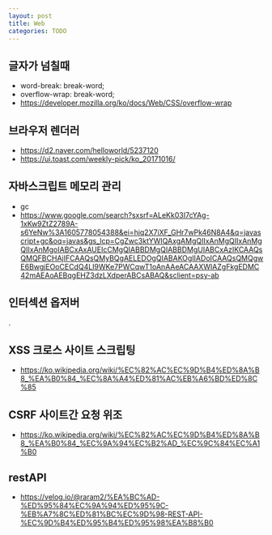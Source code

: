 ```yaml
---
layout: post
title: Web
categories: TODO
---
```


## 글자가 넘칠때

- word-break: break-word;
- overflow-wrap: break-word;
- https://developer.mozilla.org/ko/docs/Web/CSS/overflow-wrap

## 브라우저 렌더러
- https://d2.naver.com/helloworld/5237120
- https://ui.toast.com/weekly-pick/ko_20171016/

## 자바스크립트 메모리 관리
- gc
- https://www.google.com/search?sxsrf=ALeKk03I7cYAg-1xKw9ZtZ2789A-s6YeNw%3A1605778054388&ei=hjq2X7iXF_GHr7wPk46N8A4&q=javascript+gc&oq=javas&gs_lcp=CgZwc3ktYWIQAxgAMgQIIxAnMgQIIxAnMgQIIxAnMgoIABCxAxAUEIcCMgQIABBDMgQIABBDMgUIABCxAzIKCAAQsQMQFBCHAjIFCAAQsQMyBQgAELEDOgQIABAKOgIIADoICAAQsQMQgwE6BwgjEOoCECdQ4LI9WKe7PWCqwT1oAnAAeACAAXWIAZgFkgEDMC42mAEAoAEBqgEHZ3dzLXdperABCsABAQ&sclient=psy-ab

## 인터섹션 옵저버
.

## XSS 크로스 사이트 스크립팅

- https://ko.wikipedia.org/wiki/%EC%82%AC%EC%9D%B4%ED%8A%B8_%EA%B0%84_%EC%8A%A4%ED%81%AC%EB%A6%BD%ED%8C%85


## CSRF 사이트간 요청 위조
- https://ko.wikipedia.org/wiki/%EC%82%AC%EC%9D%B4%ED%8A%B8_%EA%B0%84_%EC%9A%94%EC%B2%AD_%EC%9C%84%EC%A1%B0

## restAPI

- https://velog.io/@raram2/%EA%BC%AD-%ED%95%84%EC%9A%94%ED%95%9C-%EB%A7%8C%ED%81%BC%EC%9D%98-REST-API-%EC%9D%B4%ED%95%B4%ED%95%98%EA%B8%B0
